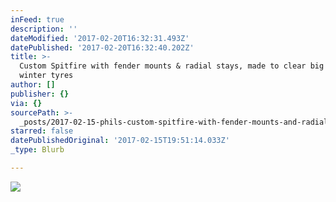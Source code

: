 ```yaml
---
inFeed: true
description: ''
dateModified: '2017-02-20T16:32:31.493Z'
datePublished: '2017-02-20T16:32:40.202Z'
title: >-
  Custom Spitfire with fender mounts & radial stays, made to clear big fat
  winter tyres
author: []
publisher: {}
via: {}
sourcePath: >-
  _posts/2017-02-15-phils-custom-spitfire-with-fender-mounts-and-radial-seat-stay.md
starred: false
datePublishedOriginal: '2017-02-15T19:51:14.033Z'
_type: Blurb

---
```

![](https://the-grid-user-content.s3-us-west-2.amazonaws.com/5c0d1c1c-c240-420d-8e73-4d73443bed06.jpg)